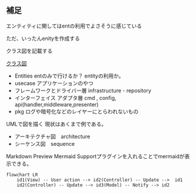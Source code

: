 ## 補足

エンティティに関してはentの利用でよさそうに感じている

ただ、いったんenityを作成する

クラス図を記載する

[クラス図](https://confrage.jp/vs-code%E3%81%A7plantuml%E3%82%92%E4%BD%BF%E3%81%A3%E3%81%A6%E3%82%AF%E3%83%A9%E3%82%B9%E5%9B%B3%E3%82%A2%E3%82%AF%E3%83%86%E3%82%A3%E3%83%93%E3%83%86%E3%82%A3%E5%9B%B3%E3%81%AE%E6%9B%B8%E3%81%8D/#toc1)

- Entities entのみで行けるか？ entityの利用か。
- usecase アプリケーションのやつ
- フレームワークとドライバー層 infrastructure - repository
- インターフェイス アダプタ層 cmd , config, api(handler,middleware,presenter)
- pkg ログや暗号化などのレイヤーにとらわれないもの

UMLで図を描く 現状はあくまで例である。
- アーキテクチャ図　architecture
- シーケンス図　sequence
    
Markdown Preview Mermaid Supportプラグインを入れることでmermaidが表示できる。

```mermaid
flowchart LR
    id1(View) -- User action --> id2(Controller) -- Update -->  id1
    id2(Controller) -- Update --> id3(Model) -- Notify --> id2
``` 